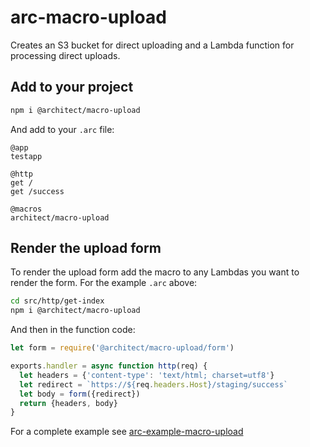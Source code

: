 # arc-macro-upload

Creates an S3 bucket for direct uploading and a Lambda function for processing direct uploads.

## Add to your project

```bash
npm i @architect/macro-upload
```

And add to your `.arc` file:

```arc
@app
testapp

@http
get /
get /success

@macros
architect/macro-upload
```

## Render the upload form

To render the upload form add the macro to any Lambdas you want to render the form. For the example `.arc` above:

```bash
cd src/http/get-index 
npm i @architect/macro-upload
```

And then in the function code:

```javascript
let form = require('@architect/macro-upload/form')

exports.handler = async function http(req) {
  let headers = {'content-type': 'text/html; charset=utf8'}
  let redirect = `https://${req.headers.Host}/staging/success`
  let body = form({redirect})
  return {headers, body}
}
```

For a complete example see [arc-example-macro-upload](https://github.com/architect-examples/arc-example-macro-upload)
